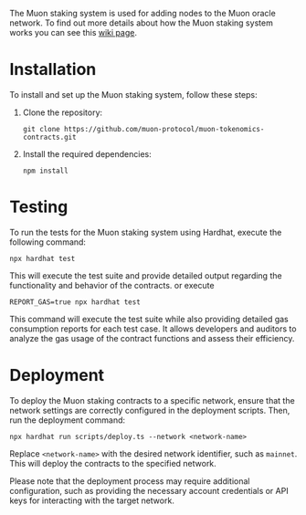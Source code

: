 The Muon staking system is used for adding nodes to the Muon oracle network. To find out more details about how the Muon staking system works you can see this [wiki page](https://github.com/muon-protocol/muon-tokenomics-contracts/wiki).

# Installation

To install and set up the Muon staking system, follow these steps:

1. Clone the repository:
   ```
   git clone https://github.com/muon-protocol/muon-tokenomics-contracts.git
   ```

2. Install the required dependencies:
   ```
   npm install
   ```
   
# Testing

To run the tests for the Muon staking system using Hardhat, execute the following command:

```
npx hardhat test
```

This will execute the test suite and provide detailed output regarding the functionality and behavior of the contracts. or execute

```
REPORT_GAS=true npx hardhat test
```

This command will execute the test suite while also providing detailed gas consumption reports for each test case. It allows developers and auditors to analyze the gas usage of the contract functions and assess their efficiency.

# Deployment

To deploy the Muon staking contracts to a specific network, ensure that the network settings are correctly configured in the deployment scripts. Then, run the deployment command:

```
npx hardhat run scripts/deploy.ts --network <network-name>
```

Replace `<network-name>` with the desired network identifier, such as `mainnet`. This will deploy the contracts to the specified network.

Please note that the deployment process may require additional configuration, such as providing the necessary account credentials or API keys for interacting with the target network.
